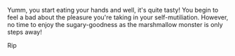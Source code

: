 Yumm, you start eating your hands and well, it's quite tasty! You begin to feel a bad
about the pleasure you're taking in your self-mutiliation. However, no time to enjoy
the sugary-goodness as the marshmallow monster is only steps away!

Rip


